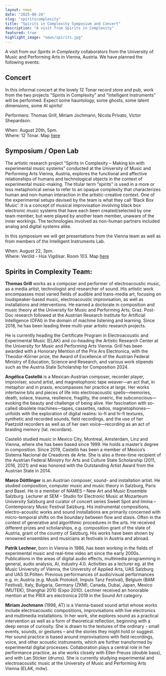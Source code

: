 ```yaml
---
layout: news
date: "2025-08-24"
slug: "spiritscomplexity"
title: "Spirits in Complexity Symposium and Concert"
description: "A visit from Spirits in Complexity"
featured: true
highlight_image: "news/spirits.jpg"
---
```



A visit from our *Spirits in Complexity* collaborators from the University of Music and Performing Arts in Vienna, Austria. We have planned the following events:


## Concert

In this informal concert at the lovely 12 Tonar record store and pub, work from the two projects "Spirits in Complexity" and "Intelligent Instruments" will be performed. Expect some hauntology, some ghosts, some latent dimensions, some AI spirits!

Performers: Thomas Grill, Miriam Jochmann, Nicola Privato, Victor Shepardson. 

When: August 20th, 5pm. <br>
Where: 12 Tónar. Map [here](https://maps.app.goo.gl/FrRvwRTLTtnD8ig19) <br>



## Symposium / Open Lab

The artistic research project “Spirits in Complexity – Making kin with experimental music systems” conducted at the University of Music and Performing Arts Vienna, Austria, explores the functional and affective relationships of humans and technological objects in the context of experimental music-making. The titular term “spirits” is used in a more or less metaphorical sense to refer to an opaque complexity that characterizes human and non-human interaction in the artistic-creative context. One of the experimental setups devised by the team is what they call ‘Black Box Music’. It is a concept of musical improvisation involving black box electronic music systems that have each been created/selected by one team member, but were played by another team member, unaware of the inner workings. The technologies involved as non-human partners included analog and digital systems alike.  

In this symposium we will get presentations from the Vienna team as well as from members of the Intelligent Instruments Lab.

When: August 22, 3pm. <br>
Where: Veröld - Hús Vigdísar. Room 103. Map [here](https://maps.app.goo.gl/YPQ82HxCT5UPurn68) <br>



<script>
    import CaptionedImage from "../../components/Images/CaptionedImage.svelte"
</script>
 
## Spirits in Complexity Team:

**Thomas Grill** works as a composer and performer of electroacoustic music, as a media artist, technologist and researcher of sound. His artistic work encompasses most varied fields of audible and trans-media art, focusing on loudspeaker-based music, electroacoustic improvisation, as well as installations and interventions. He earned a doctorate in composition and music theory at the University for Music and Performing Arts, Graz. Post-Doc research followed at the Austrian Research Institute for Artificial Intelligence (OFAI) in the domain of machine listening and learning. Since 2018, he has been leading three multi-year artistic research projects.

He is currently heading the Certificate Program in Electroacoustic and Experimental Music (ELAK) and co-heading the Artistic Research Center at the University for Music and Performing Arts Vienna.
Grill has been awarded with a Honorary Mention of the Prix Ars Electronica, with the Theodor-Körner prize, the Award of Excellence of the Austrian Federal Ministry of Education, Science and Research, and various work stipends such as the Austria State Scholarship for Composition 2024.

**Angélica Castelló** is a Mexican-Austrian composer, recorder player, improviser, sound artist, and magnetophonic tape weaver—an act that, in metaphor and in praxis, encompasses her practice at large. Her works intertwine bits and pieces of life into electroacoustic spells—memories, death, solace, trauma, resilience, fragility, the oneiric, the subconscious—evoking the beauty and challenge of being alive. Her fascination with so-called obsolete machines—tapes, cassettes, radios, magnetophones—unfolds with the exploration of digital realms: lo-fi and hi-fi textures, synthetic and recorded sounds, field recordings, and the use of her Paetzold recorders as well as of her own voice—recording as an act of braiding memory (lat. recordare).

Castelló studied music in Mexico City, Montreal, Amsterdam, Linz and Vienna, where she has been based since 1999. He holds a master’s degree in composition. Since 2019, Castelló has been a member of Mexico’s Sistema Nacional de Creadores de Arte. She is also a three-time recipient of the Austrian Federal Ministry for Arts and Culture State Scholarship (2011, 2016, 2021) and was honored with the Outstanding Artist Award from the Austrian State in 2014.

**Marco Döttlinger** is an Austrian composer, sound- and installation artist. He studied composition, computer music and music theory in Salzburg, Paris and Basel. He is a member of NAMES – New Art and Music Ensemble Salzburg. Lecturer at SEM – Studio for Electronic Music at Mozarteum University Salzburg and curator of concert series Sweet Spot and limina – Contemporary Music Festival Salzburg.
His instrumental compositions, electro-acoustic works and sound installations are primarily concerned with micro-temporal shifts on the boundary between flow and stasis. Often in the context of generative and algorithmic procedures in the arts.
He received different prizes and scholarships, e.g. composition grant of the state of Austria, grant of the country of Salzburg. His works have been shown by renowned ensembles and musicians at festivals in Austria and abroad.

**Patrik Lechner**, born in Vienna in 1986, has been working in the fields of experimental music and real-time video art since the early 2000s. Publications in the areas of digital audio effects, multimedia programming in general, audio analysis, AI, industry 4.0. Activities as a lecturer eg. at the Music University of Vienna, the University of Applied Arts, UAS Salzburg and UAS St.Pölten.
Previous performances of audio/visual performances e.g. in: Austria (e.g. Musik Protokoll, Impuls Tanz Festival), Belgium (BAM Festival), Italy, Bulgaria, Germany (ZKM), Canada, Dubai, Japan, Mexico (MUTEK), Shanghai 2010 (Expo 2010). Lechner received an honorable mention at the PRIX ars electronica 2019 in the Sound Art category.

**Miriam Jochmann** (1998, AT) is a Vienna-based sound artist whose works include electroacoustic compositions, improvisations with live electronics and multimedia installations. In her work, she explores sound as a practical intervention as well as a form of theoretical reflection, beginning with a deep sense of curiosity. She is drawn to the textures of the ordinary - small events, sounds, or gestures – and the stories they might hold or suggest. Her sound practice is based around improvisations with field recordings, voice, and other acoustic instruments, which are further transformed by experimental digital processes. Collaboration plays a central role in her performance practice, as she works closely with Ellen Preuss (double bass), and with Lan Sticker (drums). She is currently studying experimental and electroacoustic music at the University of Music and Performing Arts Vienna (ELAK, mdw).

<br>
<br>
<CaptionedImage
    src="news/spirits.jpg"
    alt="Spirits in complexity"
    caption=""
/>

<br>
<br>


